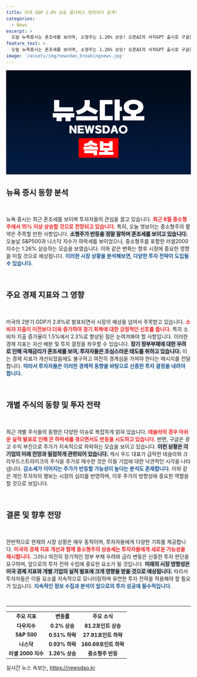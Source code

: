 ```yaml
---
title: 미국 GDP 2.8% 상승 골디락스 뒷이야기 공개!
categories:
  - News
excerpt: >
  오늘 뉴욕증시는 혼조세를 보이며, 소형주는 1.26% 상승! 오픈AI의 서치GPT 출시로 구글은 연이은 하락, 포드는 18% 급락. 불확실한 시장 속, 유망 주식은 어디? 클릭하고 자세히 알아보세요!
feature_text: >
  오늘 뉴욕증시는 혼조세를 보이며, 소형주는 1.26% 상승! 오픈AI의 서치GPT 출시로 구글은 연이은 하락, 포드는 18% 급락. 불확실한 시장 속, 유망 주식은 어디? 클릭하고 자세히 알아보세요!
image: '/assets/img/newsdao_breakingnews.jpg'
---
```


<p><img src="/assets/img/newsdao_breakingnews.jpg" alt="implanttips 속보" /></p>

<h2 data-ke-size="size26">뉴욕 증시 동향 분석</h2>

<p data-ke-size="size16">&nbsp;</p>

<p>뉴욕 증시는 최근 혼조세를 보이며 투자자들의 관심을 끌고 있습니다. <b><span style="color: #ee2323;">최근 8월 중소형주에서 15% 이상 상승할 것으로 전망되고 있습니다.</span></b> 특히, 오늘 엿보이는 중소형주의 활약은 주목할 만한 사항입니다. <b><span style="background-color: #21538527;">소형주가 반등을 정말 잘하며 혼조세를 보이고 있습니다.</span></b> 오늘날 S&amp;P500과 나스닥 지수가 하락세를 보이었으나, 중소형주를 포함한 러셀2000 지수는 1.26% 상승하는 모습을 보였습니다. 이와 같은 변화는 향후 시장에 중요한 영향을 미칠 것으로 예상됩니다. <b><span style="color: #1a5490;">이러한 시장 상황을 분석해보면, 다양한 투자 전략이 도입될 수 있습니다.</span></b></p>

<p data-ke-size="size16">&nbsp;</p>

<h2 data-ke-size="size26">주요 경제 지표와 그 영향</h2>

<p data-ke-size="size16">&nbsp;</p>

<p>미국의 2분기 GDP가 2.8%로 발표되면서 시장의 예상을 넘어서 주목받고 있습니다. <b><span style="color: #ee2323;">소비자 지출이 이전보다 더욱 증가하여 경기 회복에 대한 긍정적인 신호를 줍니다.</span></b> 특히 소비자 지출 증가율이 1.5%에서 2.3%로 향상된 점은 눈여겨봐야 할 사항입니다. 이러한 경제 지표는 자산 배분 및 투자 결정을 좌우할 수 있습니다. <b><span style="background-color: #21538527;">장기 정부부채에 대한 우려로 인해 국채금리가 혼조세를 보여, 투자자들은 조심스러운 태도를 취하고 있습니다.</span></b> 이는 경제 지표가 개선되었음에도 불구하고 여전히 경계심을 가져야 한다는 메시지를 전달합니다. <b><span style="color: #1a5490;">따라서 투자자들은 이러한 경제적 동향을 바탕으로 신중한 투자 결정을 내려야 합니다.</span></b></p>

<p data-ke-size="size16">&nbsp;</p>

<h2 data-ke-size="size26">개별 주식의 동향 및 투자 전략</h2>

<p data-ke-size="size16">&nbsp;</p>

<p>최근 개별 주식들의 동향은 다양한 이슈로 복잡하게 얽혀 있습니다. <b><span style="color: #ee2323;">테슬라의 경우 아쉬운 실적 발표로 인해 큰 하락세를 겪으면서도 반등을 시도하고 있습니다.</span></b> 반면, 구글은 광고 수익 부진으로 주가가 지속적으로 하락하는 모습을 보이고 있습니다. <b><span style="background-color: #21538527;">이런 상황은 각 기업의 미래 전망과 밀접하게 관련되어 있습니다.</span></b> 캐시 우드 대표가 급락한 테슬라와 크라우드스트라이크의 주식을 추가로 매수한 것은 이들 기업에 대한 낙관적인 시각을 나타냅니다. <b><span style="color: #1a5490;">감소세가 이어지는 주가가 반등할 가능성이 높다는 분석도 존재합니다.</span></b> 이와 같은 개인 투자자의 행보는 시장의 심리를 반영하며, 이후 주가의 방향성에 중요한 역할을 할 것으로 보입니다.</p>

<p data-ke-size="size16">&nbsp;</p>

<h2 data-ke-size="size26">결론 및 향후 전망</h2>

<p data-ke-size="size16">&nbsp;</p>

<p>전반적으로 현재의 시장 상황은 매우 동적이며, 투자자들에게 다양한 기회를 제공합니다. <b><span style="color: #ee2323;">미국의 경제 지표 개선과 함께 중소형주의 상승세는 투자자들에게 새로운 가능성을 제시합니다.</span></b> 그러나 여전히 장기적인 정부 부채 우려와 금리 변동은 신중한 투자 판단을 요구하며, 앞으로의 투자 전략 수립에 중요한 요소가 될 것입니다. <b><span style="background-color: #21538527;">미래의 시장 방향성은 미국 경제 지표와 개별 기업의 실적 발표에 크게 영향을 받을 것으로 예상됩니다.</span></b> 따라서 투자자들은 이들 요소를 지속적으로 모니터링하며 유연한 투자 전략을 적용해야 할 필요가 있습니다. <b><span style="color: #1a5490;">지속적인 정보 수집과 분석이 앞으로의 투자 성공에 필수적입니다.</span></b></p>

<p data-ke-size="size16">&nbsp;</p>

<hr>

<table style="width: 100%;">
<tr>
<td style="text-align: center; height: 17px;"><b>주요 지표</b></td>
<td style="text-align: center; height: 17px;"><b>변동률</b></td>
<td style="text-align: center; height: 17px;"><b>주요 소식</b></td>
</tr>
<tr>
<td style="text-align: center; height: 17px;"><b>다우지수</b></td>
<td style="text-align: center; height: 17px;"><b>0.2% 상승</b></td>
<td style="text-align: center; height: 17px;"><b>81.2포인트 상승</b></td>
</tr>
<tr>
<td style="text-align: center; height: 17px;"><b>S&P 500</b></td>
<td style="text-align: center; height: 17px;"><b>0.51% 하락</b></td>
<td style="text-align: center; height: 17px;"><b>27.91포인트 하락</b></td>
</tr>
<tr>
<td style="text-align: center; height: 17px;"><b>나스닥</b></td>
<td style="text-align: center; height: 17px;"><b>0.93% 하락</b></td>
<td style="text-align: center; height: 17px;"><b>160.69포인트 하락</b></td>
</tr>
<tr>
<td style="text-align: center; height: 17px;"><b>러셀 2000 지수</b></td>
<td style="text-align: center; height: 17px;"><b>1.26% 상승</b></td>
<td style="text-align: center; height: 17px;"><b>중소형주 반등</b></td>
</tr>
</table>
실시간 뉴스 속보는, <a href="https://newsdao.kr" rel="dofollow">https://newsdao.kr</a>


